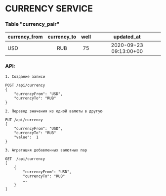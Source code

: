 # CURRENCY SERVICE

### Table "currency_pair"
| currency_from | currency_to | well |       updated_at       |
|---------------|:-----------:|:----:|:----------------------:|
| USD           |     RUB     |  75  | 2020-09-23 09:13:00+00 |


### API:
```
1. Создание записи

POST /api/currency
{
    "currencyFrom": "USD",
    "currencyTo": "RUB"
}

2. Перевод значения из одной валюты в другую

PUT /api/currency
{
    "currencyFrom": "USD",
    "currencyTo": "RUB"
    "value":  1
}

3. Агрегация добавленных валютных пар

GET  /api/currency
[
    {
        "currencyFrom": "USD",
        "currencyTo": "RUB"
        ….
    }
]